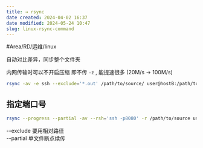 ```yaml
---
title: → rsync
date created: 2024-04-02 16:37
date modified: 2024-05-24 10:47
slug: linux-rsync-command
---
```


#Area/RD/运维/linux 


自动对比差异，同步整个文件夹

内网传输时可以不开启压缩 即不传 `-z` , 能提速很多 (20M/s -> 100M/s)

```bash
rsync -av -e ssh --exclude='*.out' /path/to/source/ user@hostB:/path/to/test/
```


## 指定端口号

```bash
rsync --progress --partial -av --rsh='ssh -p8080' -r /path/to/source user@host:/path/to/source
```

--exclude 要用相对路径  
--partial 单文件断点续传
